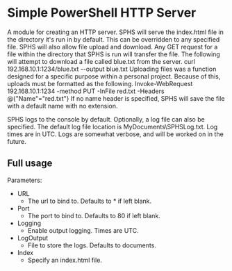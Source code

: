 # Simple PowerShell HTTP Server
A module for creating an HTTP server. SPHS will serve the index.html file in the directory it's run in by default. This can be overridden to any specified file. SPHS will also allow file upload and download. Any GET request for a file within the directory that SPHS is run will transfer the file. 
The following will attempt to download a file called blue.txt from the server.
    curl 192.168.10.1:1234/blue.txt --output blue.txt
Uploading files was a function designed for a specific purpose within a personal project. Because of this, uploads must be formatted as the following.
    Invoke-WebRequest 192.168.10.1:1234 -method PUT -InFile red.txt -Headers @{"Name"="red.txt"}
If no name header is specified, SPHS will save the file with a default name with no extension. 

SPHS logs to the console by default. Optionally, a log file can also be specified. The default log file location is MyDocuments\SPHSLog.txt. Log times are in UTC. Logs are somewhat verbose, and will be worked on in the future. 

## Full usage
Parameters:
* URL
  * The url to bind to. Defaults to * if left blank.
* Port
  * The port to bind to. Defaults to 80 if left blank.
* Logging
  * Enable output logging. Times are UTC.
* LogOutput
  * File to store the logs. Defaults to documents.
* Index
  * Specify an index.html file.
